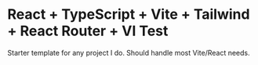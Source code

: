 # React + TypeScript + Vite + Tailwind + React Router + VI Test

Starter template for any project I do. Should handle most Vite/React needs.
